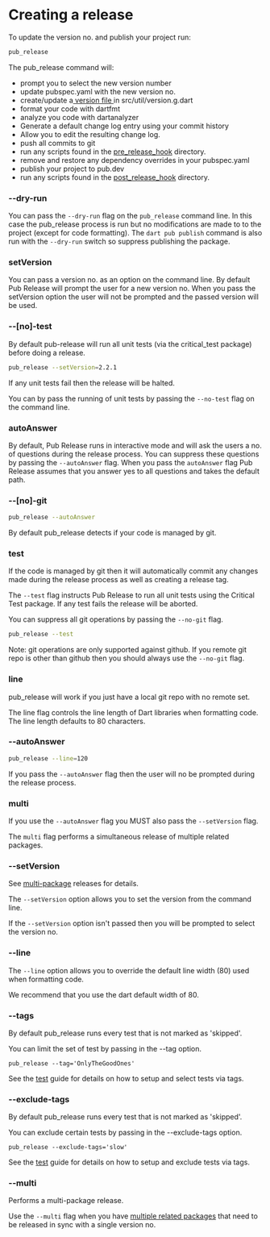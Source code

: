 # Creating a release

To update the version no. and publish your project run:

```bash
pub_release
```

The pub\_release command will:

* prompt you to select the new version number
* update pubspec.yaml with the new version no.
* create/update a[ version file ](version-file.md)in src/util/version.g.dart
* format your code with dartfmt
* analyze you code with dartanalyzer
* Generate a default change log entry using your commit history
* Allow you to edit the resulting change log.
* push all commits to git
* run any scripts found in the [pre\_release\_hook](hooks.md) directory.
* remove and restore any dependency overrides in your pubspec.yaml
* publish your project to pub.dev
* run any scripts found in the [post\_release\_hook](hooks.md) directory.

### --dry-run

You can pass the `--dry-run` flag on the `pub_release` command line. In this case the pub\_release process is run but no modifications are made to to the project (except for code formatting). The `dart pub publish` command is also run with the `--dry-run` switch so suppress publishing the package.

### setVersion

You can pass a version no. as an option on the command line. By default Pub Release will prompt the user for a new version no. When you pass the setVersion option the user will not be prompted and the passed version will be used.



### --\[no]-test

By default pub-release will run all unit tests (via the critical\_test package) before doing a release.

```bash
pub_release --setVersion=2.2.1
```

If any unit tests fail then the release will be halted.

You can by pass the running of unit tests by passing the `--no-test` flag on the command line.

### autoAnswer

By default, Pub Release runs in interactive mode and will ask the users a no. of questions during the release process. You can suppress these questions by passing the `--autoAnswer` flag. When you pass the `autoAnswer` flag Pub Release assumes that you answer yes to all questions and takes the default path.

### --\[no]-git

```bash
pub_release --autoAnswer
```

By default pub\_release detects if your code is managed by git.

### test

If the code is managed by git then it will automatically commit any changes made during the release process as well as creating a release tag.

The `--test` flag instructs Pub Release to run all unit tests using the Critical Test package. If any test fails the release will be aborted.

You can suppress all git operations by passing the `--no-git` flag.

```bash
pub_release --test
```

Note: git operations are only supported against github. If you remote git repo is other than github then you should always use the `--no-git` flag.

### line

pub\_release will work if you just have a local git repo with no remote set.

The line flag controls the line length of Dart libraries when formatting code. The line length defaults to 80 characters.

### --autoAnswer

```bash
pub_release --line=120
```

If you pass the `--autoAnswer` flag then the user will no be prompted during the release process.

### multi

If you use the `--autoAnswer` flag you MUST also pass the `--setVersion` flag.

The `multi` flag performs a simultaneous release of multiple related packages.

### --setVersion

See [multi-package](simultaneous-releases/) releases for details.

The `--setVersion` option allows you to set the version from the command line.

If the `--setVersion` option isn't passed then you will be prompted to select the version no.

### --line

The `--line` option allows you to override the default line width (80) used when formatting code.

We recommend that you use the dart default width of 80.

### --tags

By default pub\_release runs every test that is not marked as 'skipped'.

You can limit the set of test by passing in the --tag option.

```
pub_release --tag='OnlyTheGoodOnes'
```

See the [test](https://pub.dev/packages/test#tagging-tests) guide for details on how to setup and select tests via tags.

### --exclude-tags

By default pub\_release runs every test that is not marked as 'skipped'.

You can exclude certain tests by passing in the --exclude-tags option.



```
pub_release --exclude-tags='slow'
```

See the [test](https://pub.dev/packages/test#tagging-tests) guide for details on how to setup and exclude tests via tags.

### --multi

Performs a multi-package release.

Use the `--multi` flag when you have [multiple related packages](simultaneous-releases/) that need to be released in sync with a single version no.
